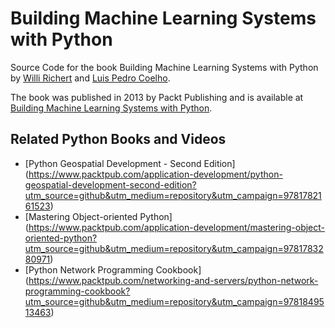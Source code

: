Building Machine Learning Systems with Python
=============================================

Source Code for the book Building Machine Learning Systems with Python by
[Willi Richert](http://twotoreal.com) and [Luis Pedro
Coelho](http://luispedro.org).

The book was published in 2013 by Packt Publishing and is available at [Building Machine Learning Systems with Python](https://www.packtpub.com/big-data-and-business-intelligence/building-machine-learning-systems-python?utm_source=github&utm_medium=repository&utm_campaign=9781784392772).

## Related Python Books and Videos

* [Python Geospatial Development - Second Edition] (https://www.packtpub.com/application-development/python-geospatial-development-second-edition?utm_source=github&utm_medium=repository&utm_campaign=9781782161523)
* [Mastering Object-oriented Python] (https://www.packtpub.com/application-development/mastering-object-oriented-python?utm_source=github&utm_medium=repository&utm_campaign=9781783280971)
*  [Python Network Programming Cookbook] (https://www.packtpub.com/networking-and-servers/python-network-programming-cookbook?utm_source=github&utm_medium=repository&utm_campaign=9781849513463)
